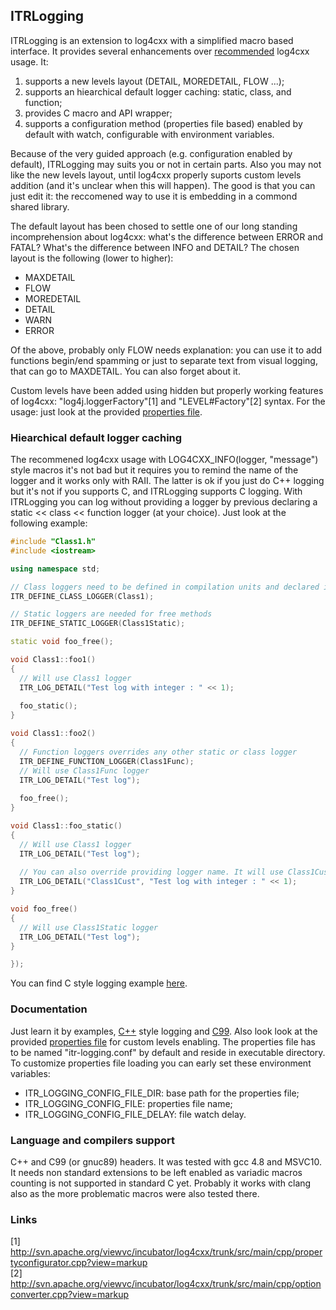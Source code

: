 ## ITRLogging

ITRLogging is an extension to log4cxx with a simplified macro based interface. It provides several enhancements over [recommended](http://logging.apache.org/log4cxx/usage.html) log4cxx usage. It:

 1. supports a new levels layout (DETAIL, MOREDETAIL, FLOW ...);
 2. supports an hiearchical default logger caching: static, class, and function;
 3. provides C macro and API wrapper;
 4. supports a configuration method (properties file based) enabled by default with watch, configurable with environment variables.

Because of the very guided approach (e.g. configuration enabled by default), ITRLogging may suits you or not in certain parts. Also you may not like the new levels layout, until log4cxx properly suports custom levels addition (and it's unclear when this will happen). The good is that you can just edit it: the reccomened way to use it is embedding in a commond shared library.

The default layout has been chosed to settle one of our long standing incomprehension about log4cxx: what's the difference between ERROR and FATAL? What's the difference between INFO and DETAIL? The chosen layout is the following (lower to higher):

 * MAXDETAIL
 * FLOW
 * MOREDETAIL
 * DETAIL
 * WARN
 * ERROR
 
Of the above, probably only FLOW needs explanation: you can use it to add functions begin/end spamming or just to separate text from visual logging, that can go to MAXDETAIL. You can also forget about it.

Custom levels have been added using hidden but properly working features of log4cxx: "log4j.loggerFactory"[1] and "LEVEL#Factory"[2] syntax. For the usage: just look at the provided [properties file](https://github.com/it-robotics/ITRLogging/blob/master/resources/itr-logging.conf).

### Hiearchical default logger caching

The recommened log4cxx usage with LOG4CXX_INFO(logger, "message") style macros it's not bad but it requires you to remind the name of the logger and it works only with RAII. The latter is ok if you just do C++ logging but it's not if you supports C, and ITRLogging supports C logging. With ITRLogging you can log without providing a logger by previous declaring a static << class << function logger (at your choice). Just look at the following example:

```cpp
#include "Class1.h"
#include <iostream>

using namespace std;

// Class loggers need to be defined in compilation units and declared in headers.
ITR_DEFINE_CLASS_LOGGER(Class1);

// Static loggers are needed for free methods
ITR_DEFINE_STATIC_LOGGER(Class1Static);

static void foo_free();

void Class1::foo1()
{
  // Will use Class1 logger
  ITR_LOG_DETAIL("Test log with integer : " << 1);
  
  foo_static();
}

void Class1::foo2()
{
  // Function loggers overrides any other static or class logger
  ITR_DEFINE_FUNCTION_LOGGER(Class1Func);
  // Will use Class1Func logger
  ITR_LOG_DETAIL("Test log");
  
  foo_free();
}

void Class1::foo_static()
{
  // Will use Class1 logger
  ITR_LOG_DETAIL("Test log");
  
  // You can also override providing logger name. It will use Class1Cust logger
  ITR_LOG_DETAIL("Class1Cust", "Test log with integer : " << 1);
}

void foo_free()
{
  // Will use Class1Static logger
  ITR_LOG_DETAIL("Test log");
}

});
```

You can find C style logging example [here](https://github.com/it-robotics/ITRLogging/blob/master/test/testc/module1.c).

### Documentation

Just learn it by examples, [C++](https://github.com/it-robotics/ITRLogging/tree/master/test/testcpp) style logging and [C99](https://github.com/it-robotics/ITRLogging/tree/master/test/testc). Also look look at the provided [properties file](https://github.com/it-robotics/ITRLogging/blob/master/resources/itr-logging.conf) for custom levels enabling. The properties file has to be named "itr-logging.conf" by default and reside in executable directory. To customize properties file loading you can early set these environment variables:

 * ITR_LOGGING_CONFIG_FILE_DIR: base path for the properties file;
 * ITR_LOGGING_CONFIG_FILE: properties file name;
 * ITR_LOGGING_CONFIG_FILE_DELAY: file watch delay.
 
### Language and compilers support

C++ and C99 (or gnuc89) headers. It was tested with gcc 4.8 and MSVC10. It needs non standard extensions to be left enabled as variadic macros counting is not supported in standard C yet. Probably it works with clang also as the more problematic macros were also tested there.


### Links

[1] http://svn.apache.org/viewvc/incubator/log4cxx/trunk/src/main/cpp/propertyconfigurator.cpp?view=markup<br />
[2] http://svn.apache.org/viewvc/incubator/log4cxx/trunk/src/main/cpp/optionconverter.cpp?view=markup